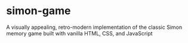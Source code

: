 # simon-game
A visually appealing, retro-modern implementation of the classic Simon memory game built with vanilla HTML, CSS, and JavaScript
